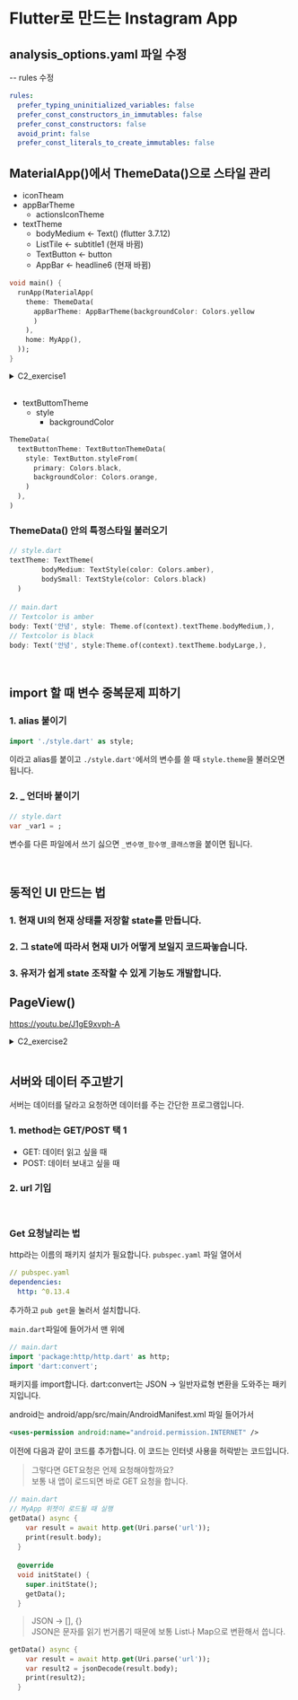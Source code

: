 # Flutter로 만드는 Instagram App
## analysis_options.yaml 파일 수정
--
rules 수정
```yaml
rules:
  prefer_typing_uninitialized_variables: false
  prefer_const_constructors_in_immutables: false
  prefer_const_constructors: false
  avoid_print: false
  prefer_const_literals_to_create_immutables: false 
```

## MaterialApp()에서 ThemeData()으로 스타일 관리
* iconTheam
* appBarTheme
  * actionsIconTheme
* textTheme
  * bodyMedium <- Text() (flutter 3.7.12)
  * ListTile <- subtitle1 (현재 바뀜)
  * TextButton <- button
  * AppBar <- headline6 (현재 바뀜)
```dart
void main() {
  runApp(MaterialApp(
    theme: ThemeData(
      appBarTheme: AppBarTheme(backgroundColor: Colors.yellow
      )
    ),
    home: MyApp(),
  ));
}
```
<details>
<summary>C2_exercise1</summary>
<img src="../assets/images/C2_exercise1.png" width="200"/>
</details>

<br>

* textButtomTheme
  * style
    * backgroundColor
```dart
ThemeData(
  textButtonTheme: TextButtonThemeData(
    style: TextButton.styleFrom(
      primary: Colors.black,
      backgroundColor: Colors.orange,
    )
  ),
)
```

### ThemeData() 안의 특정스타일 불러오기
```dart
// style.dart
textTheme: TextTheme(
        bodyMedium: TextStyle(color: Colors.amber),
        bodySmall: TextStyle(color: Colors.black)
  )

// main.dart
// Textcolor is amber
body: Text('안녕', style: Theme.of(context).textTheme.bodyMedium,),
// Textcolor is black
body: Text('안녕', style:Theme.of(context).textTheme.bodyLarge,),
```


<br>

## import 할 때 변수 중복문제 피하기
### 1. alias 붙이기
```dart
import './style.dart' as style;
```
이라고 alias를 붙이고 `./style.dart'`에서의 변수를 쓸 때
`style.theme`을 불러오면 됩니다.

### 2. _ 언더바 붙이기
```dart
// style.dart
var _var1 = ; 
```
변수를 다른 파일에서 쓰기 싫으면 `_변수명_함수명_클래스명`을 붙이면 됩니다.

<br>

## 동적인 UI 만드는 법
### 1. 현재 UI의 현재 상태를 저장할 state를 만듭니다.
### 2. 그 state에 따라서 현재 UI가 어떻게 보일지 코드짜놓습니다.
### 3. 유저가 쉽게 state 조작할 수 있게 기능도 개발합니다.

## PageView()
https://youtu.be/J1gE9xvph-A

<details>
<summary>C2_exercise2</summary>
<img src="../assets/images/C2_exercise2.png" width="200"/>
</details>

<br>

## 서버와 데이터 주고받기
서버는 데이터를 달라고 요청하면 데이터를 주는 간단한 프로그램입니다.
### 1. method는 GET/POST 택 1  
* GET: 데이터 읽고 싶을 때
* POST: 데이터 보내고 싶을 때
### 2. url 기입

<br>

### Get 요청날리는 법
http라는 이름의 패키지 설치가 필요합니다. `pubspec.yaml` 파일 열어서
```yaml
// pubspec.yaml
dependencies:
  http: ^0.13.4
```
추가하고 `pub get`을 눌러서 설치합니다.

`main.dart`파일에 들어가서 맨 위에
```dart
// main.dart
import 'package:http/http.dart' as http;
import 'dart:convert';
```
패키지를 import합니다. dart:convert는 JSON -> 일반자료형 변환을 도와주는 패키지입니다.  

android는 android/app/src/main/AndroidManifest.xml 파일 들어가서
```xml
<uses-permission android:name="android.permission.INTERNET" /> 
```
<application> 이전에 다음과 같이 코드를 추가합니다. 이 코드는 인터넷 사용을 허락받는 코드입니다.

> 그렇다면 GET요청은 언제 요청해야할까요?   
보통 내 앱이 로드되면 바로 GET 요청을 합니다.

```dart
// main.dart
// MyApp 위젯이 로드될 때 실행
getData() async {
    var result = await http.get(Uri.parse('url'));
    print(result.body);
  }

  @override
  void initState() {
    super.initState();
    getData();
  }
```

> JSON -> [], {}   
JSON은 문자를 읽기 번거롭기 때문에 보통 List나 Map으로 변환해서 씁니다.
```dart
getData() async {
    var result = await http.get(Uri.parse('url'));
    var result2 = jsonDecode(result.body);
    print(result2);
  }
```
